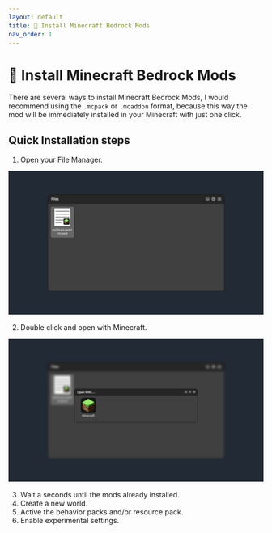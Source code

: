```yaml
---
layout: default
title: 🚀 Install Minecraft Bedrock Mods
nav_order: 1
---
```


# 🚀 Install Minecraft Bedrock Mods

There are several ways to install Minecraft Bedrock Mods, I would recommend using the `.mcpack` or `.mcaddon` format, because this way the mod will be immediately installed in your Minecraft with just one click.

## Quick Installation steps

1. Open your File Manager.

![screenshot](assets/img/ss_1.png)

2. Double click and open with Minecraft.

![screenshot](assets/img/ss_2.png)

3. Wait a seconds until the mods already installed.
4. Create a new world.
5. Active the behavior packs and/or resource pack.
6. Enable experimental settings.
